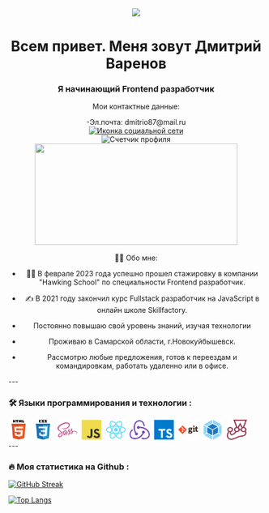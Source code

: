 
<div id="header" align="center">
  <img src="https://media.giphy.com/media/NytMLKyiaIh6VH9SPm/giphy.gif" width="150"/>
	<h1>Всем привет. Меня зовут Дмитрий Варенов</h1>
	<h3>Я начинающий Frontend разработчик</h3>
  <p>Мои контактные данные:</p>
	-Эл.почта: dmitrio87@mail.ru
  <div id="badges">
    <a href="https://t.me/DmitriyV267">
  <img src="https://img.shields.io/badge/-telegram-blue" alt="Иконка социальной сети"/>
    </a>
</div>
  <img src="https://komarev.com/ghpvc/?username=Dmitriy267&color=blue" alt="Счетчик профиля">
</div>
<div align="center">
  <img src="https://media.giphy.com/media/dWesBcTLavkZuG35MI/giphy.gif" width="400" height="200"/>
</div>
<div align="center">
	
:man_technologist: Обо мне:
	
 - :man_student: В феврале 2023 года успешно прошел стажировку в компании "Hawking School" по специальности Frontend разработчик.
	
 - :writing_hand: В 2021 году закончил курс Fullstack разработчик на JavaScript в онлайн школе Skillfactory. 
	
- Постоянно повышаю свой уровень знаний, изучая технологии
	
- Проживаю в Самарской области, г.Новокуйбышевск.
	
- Рассмотрю любые предложения, готов к переездам и командировкам, работать удаленно или в офисе.
</div>
---

### :hammer_and_wrench: Языки программирования и технологии :
<div>
	<img src="https://github.com/devicons/devicon/blob/master/icons/html5/html5-original-wordmark.svg" alt="Иконка html5 " width="40" height="40" title="html5"/>&nbsp;
	<img src="https://github.com/devicons/devicon/blob/master/icons/css3/css3-original-wordmark.svg" alt="Иконка css3 " width="40" height="40" title="css3"/>&nbsp;
	<img src="https://github.com/devicons/devicon/blob/master/icons/sass/sass-original.svg" alt="Иконка SASS " width="40" height="40" title="SASS"/>&nbsp;
	<img src="https://github.com/devicons/devicon/blob/master/icons/javascript/javascript-original.svg" alt="Иконка JavaScript" width="40" height="40" title="JavaScropt"/>&nbsp;
	<img src="https://github.com/devicons/devicon/blob/master/icons/react/react-original.svg" alt="Иконка React" width="40" height="40" title="React"/>&nbsp;
	<img src="https://github.com/devicons/devicon/blob/master/icons/redux/redux-original.svg" alt="Иконка Redux" width="40" height="40" title="Redux"/>&nbsp;
	<img src="https://github.com/devicons/devicon/blob/master/icons/typescript/typescript-original.svg" alt="Иконка Typescript" width="40" height="40" title="Typescript"/>&nbsp;
	<img src="https://github.com/devicons/devicon/blob/master/icons/git/git-original-wordmark.svg" alt="Иконка git" width="40" height="40" title="Git"/>&nbsp;
	<img src="https://github.com/devicons/devicon/blob/master/icons/webpack/webpack-original.svg" alt="Иконка Webpack " width="40" height="40" title="Webpack"/>&nbsp;
	<img src="https://github.com/devicons/devicon/blob/master/icons/jest/jest-plain.svg" alt="Иконка Jest " width="40" height="40" title="Jest"/>&nbsp;	
	
</div>
---

### :fire: Моя статистика на Github :

[![GitHub Streak](http://github-readme-streak-stats.herokuapp.com?user=Dmitriy267&theme=great-gatsby&hide_border=true)](https://git.io/streak-stats)

[![Top Langs](https://github-readme-stats.vercel.app/api/top-langs/?username=Dmitriy267&theme=dark&layout=compact)](https://github.com/anuraghazra/github-readme-stats)



<!--
**Dmitriy267/Dmitriy267** is a ✨ _special_ ✨ repository because its `README.md` (this file) appears on your GitHub profile.

Here are some ideas to get you started:

- 🔭 I’m currently working on ...
- 🌱 I’m currently learning ...
- 👯 I’m looking to collaborate on ...
- 🤔 I’m looking for help with ...
- 💬 Ask me about ...
- 📫 How to reach me: ...
- 😄 Pronouns: ...
- ⚡ Fun fact: ...
-->
